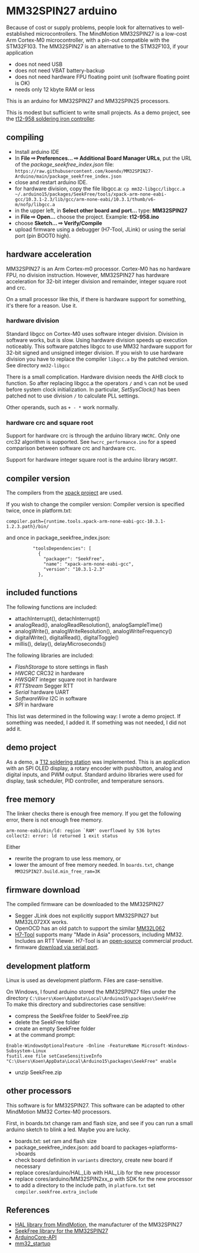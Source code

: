 # MM32SPIN27 arduino

Because of cost or supply problems, people look for alternatives to well-established microcontrollers. The MindMotion MM32SPIN27 is a low-cost Arm Cortex-M0 microcontroller, with a pin-out compatible with the STM32F103.  The MM32SPIN27 is an alternative to the STM32F103, if your application

- does not need USB
- does not need VBAT battery-backup
- does not need hardware FPU floating point unit (software floating point is OK)
- needs only 12 kbyte RAM or less

This is an arduino for MM32SPIN27 and MM32SPIN25 processors.

This is modest but sufficient to write small projects.  As a demo project, see the [t12-958 soldering iron controller](https://github.com/koendv/t12-958).

## compiling

- Install arduino IDE
- In __File ⇨ Preferences... ⇨ Additional Board Manager URLs__, put the URL of the _package_seekfree_index.json_ file: ``https://raw.githubusercontent.com/koendv/MM32SPIN27-Arduino/main/package_seekfree_index.json``
- close and restart arduino IDE.
- for hardware division, copy the file libgcc.a: 
``cp mm32-libgcc/libgcc.a ~/.arduino15/packages/SeekFree/tools/xpack-arm-none-eabi-gcc/10.3.1-2.3/lib/gcc/arm-none-eabi/10.3.1/thumb/v6-m/nofp/libgcc.a``
- in the upper left, in __Select other board and port...__ type: __MM32SPIN27__
- in __File ⇨ Open...__ choose the project. Example: __t12-958.ino__
- choose __Sketch... ⇨ Verify/Compile__
- upload firmware using a debugger (H7-Tool, JLink) or using the serial port (pin BOOT0 high).


## hardware  acceleration

MM32SPIN27 is an Arm Cortex-m0 processor. Cortex-M0 has no hardware FPU, no division instruction.
However, MM32SPIN27 has hardware acceleration for 32-bit integer division and remainder, integer square root and crc.

On a small processor like this, if there is hardware support for something, it's there for a reason. Use it.

### hardware division
Standard libgcc on Cortex-M0 uses software integer division. Division in software works, but is slow. Using hardware division speeds up execution noticeably. This software patches libgcc to use MM32 hardware support for 32-bit signed and unsigned integer division. If you wish to use hardware division you have to replace the compiler ``libgcc.a`` by the patched version.  See directory ``mm32-libgcc``

There is a small complication. Hardware division needs the AHB clock to function.  So after replacing libgcc.a the operators ``/`` and ``%`` can not be used before system clock initialization. In particular, _SetSysClock()_ has been patched not to use division ``/`` to calculate PLL settings.

  Other operands, such as ``+ - *`` work normally.

### hardware crc and square root

Support for hardware crc is through the arduino library ``HWCRC``. Only one crc32 algorithm is supported. See ``hwcrc_performance.ino`` for a speed comparison between software crc and hardware crc.

Support for hardware integer square root is the arduino library ``HWSQRT``.

## compiler version

The compilers from the [xpack project](https://xpack.github.io/arm-none-eabi-gcc/) are used.

If you wish to change the compiler version: Compiler version is specified twice, once in platform.txt:
```
compiler.path={runtime.tools.xpack-arm-none-eabi-gcc-10.3.1-1.2.3.path}/bin/
```
and once in
package_seekfree_index.json:
```
          "toolsDependencies": [
            {
              "packager": "SeekFree",
              "name": "xpack-arm-none-eabi-gcc",
              "version": "10.3.1-2.3"
            },
```

## included functions

The following functions are included:

 - attachInterrupt(), detachInterrupt()
 - analogRead(), analogReadResolution(), analogSampleTime()
 - analogWrite(), analogWriteResolution(), analogWriteFrequency()
 - digitalWrite(), digitalRead(), digitalToggle()
- millis(), delay(), delayMicroseconds()

The following libraries are included:

- _FlashStorage_ to store settings in flash
- _HWCRC_ CRC32 in hardware
- _HWSQRT_ integer square root in hardware
- _RTTStream_ Segger RTT
- _Serial_ hardware UART
- _SoftwareWire_ I2C in software
- _SPI_ in hardware

This list was determined in the following way: I wrote a demo project. If something was needed, I added it. If something was not needed, I did not add it.

## demo project

As a demo, a [T12 soldering station](https://github.com/koendv/t12-958) was implemented. This is an application with an SPI OLED display, a rotary encoder with pushbutton, analog and digital inputs, and PWM output. Standard arduino libraries were used for display, task scheduler, PID controller, and temperature sensors.

## free memory

The linker checks there is enough free memory. If you get the following error, there is not enough free memory.

```
arm-none-eabi/bin/ld: region `RAM' overflowed by 536 bytes
collect2: error: ld returned 1 exit status
```
Either

- rewrite the program to use less memory, or
- lower the amount of free memory needed. In ``boards.txt``, change ``MM32SPIN27.build.min_free_ram=3K``

## firmware download

The compiled firmware can be downloaded to the MM32SPIN27


- Segger JLink does not explicitly support MM32SPIN27 but MM32L072XX works.
- OpenOCD has an old patch to support the similar [MM32L062](https://sourceforge.net/p/openocd/mailman/message/37388746/)
- [H7-Tool](https://www.armfly.com/product/H7-TOOL/H7-TOOL.shtml) supports many "Made in Asia" processors, including MM32. Includes an RTT Viewer. H7-Tool is an [open-source](https://github.com/armfly/H7-TOOL_STM32H7_App) commercial product.
- firmware [download via serial port](mm32/doc/isp).

## development platform

Linux is used as development platform. Files are case-sensitive.

On Windows, I found arduino stored the MM32SPIN27 files under the directory ``C:\Users\Koen\AppData\Local\Arduino15\packages\SeekFree``  
To make this directory and subdirectories case sensitive:

- compress the SeekFree folder to SeekFree.zip
- delete the SeekFree folder
- create an empty SeekFree folder
- at the command prompt:
```
Enable-WindowsOptionalFeature -Online -FeatureName Microsoft-Windows-Subsystem-Linux
fsutil.exe file setCaseSensitiveInfo "C:\Users\Koen\AppData\Local\Arduino15\packages\SeekFree" enable
```
- unzip SeekFree.zip

## other processors

This software is for MM32SPIN27.  This software can be adapted to other MindMotion MM32 Cortex-M0 processors.

First, in boards.txt change ram and flash size, and see if you can run a small arduino sketch to blink a led. Maybe you are lucky.

- boards.txt: set ram and flash size
- package_seekfree_index.json: add board to  packages->platforms->boards
- check board definition in ``variants`` directory, create new board if necessary
- replace cores/arduino/HAL_Lib with HAL_Lib for the new processor
- replace cores/arduino/MM32SPIN2xx_p with SDK for the new processor
- to add a directory to the include path, in ``platform.txt`` set ``compiler.seekfree.extra_include``

## References

- [HAL library from MindMotion](https://mindmotion.com.cn/products/mm32mcu/mm32spin/mm32spin_specific_mcu/mm32spin2x/), the manufacturer of the MM32SPIN27
- [SeekFree library for the MM32SPIN27](https://gitee.com/seekfree/MM32SPIN27_Library)
- [ArduinoCore-API](https://github.com/arduino/ArduinoCore-API)
- [mm32_startup](https://github.com/iclite/mm32_startup/)
